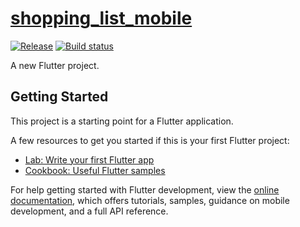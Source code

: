 # [shopping_list_mobile](https://install.appcenter.ms/orgs/shopping-list-kawijayaa/apps/shopping-list/distribution_groups/public)

[![Release](https://github.com/kawijayaa/shopping_list_mobile/actions/workflows/release.yml/badge.svg)](https://github.com/kawijayaa/shopping_list_mobile/actions/workflows/release.yml)
[![Build status](https://build.appcenter.ms/v0.1/apps/e1d683d2-c032-42d5-a605-713bc3e57ca7/branches/main/badge)](https://appcenter.ms)

A new Flutter project.

## Getting Started

This project is a starting point for a Flutter application.

A few resources to get you started if this is your first Flutter project:

- [Lab: Write your first Flutter app](https://docs.flutter.dev/get-started/codelab)
- [Cookbook: Useful Flutter samples](https://docs.flutter.dev/cookbook)

For help getting started with Flutter development, view the
[online documentation](https://docs.flutter.dev/), which offers tutorials,
samples, guidance on mobile development, and a full API reference.
